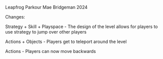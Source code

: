 Leapfrog Parkour
Mae Bridgeman 2024

Changes:

Strategy + Skill + Playspace - The design of the level allows for players to use strategy to jump over other players

Actions + Objects - Players get to teleport around the level 

Actions - Players can now move backwards

